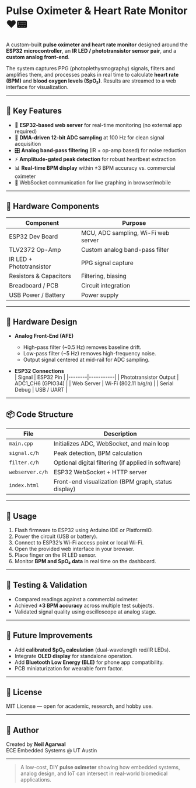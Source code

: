 # Pulse Oximeter & Heart Rate Monitor ❤️📟  

A custom-built **pulse oximeter and heart rate monitor** designed around the **ESP32 microcontroller**, an **IR LED / phototransistor sensor pair**, and a **custom analog front-end**.  

The system captures PPG (photoplethysmography) signals, filters and amplifies them, and processes peaks in real time to calculate **heart rate (BPM)** and **blood oxygen levels (SpO₂)**. Results are streamed to a web interface for visualization.  

---

## 🧠 Key Features  
- 📡 **ESP32-based web server** for real-time monitoring (no external app required)  
- 🔁 **DMA-driven 12-bit ADC sampling** at 100 Hz for clean signal acquisition  
- 🎛️ **Analog band-pass filtering** (IR + op-amp based) for noise reduction  
- ⚡ **Amplitude-gated peak detection** for robust heartbeat extraction  
- 📊 **Real-time BPM display** within ±3 BPM accuracy vs. commercial oximeter  
- 🔌 WebSocket communication for live graphing in browser/mobile  

---

## 🔧 Hardware Components  

| Component        | Purpose |
|------------------|---------|
| ESP32 Dev Board  | MCU, ADC sampling, Wi-Fi web server |
| TLV2372 Op-Amp   | Custom analog band-pass filter |
| IR LED + Phototransistor | PPG signal capture |
| Resistors & Capacitors | Filtering, biasing |
| Breadboard / PCB | Circuit integration |
| USB Power / Battery | Power supply |

---

## 🔌 Hardware Design  

- **Analog Front-End (AFE)**  
  - High-pass filter (~0.5 Hz) removes baseline drift.  
  - Low-pass filter (~5 Hz) removes high-frequency noise.  
  - Output signal centered at mid-rail for ADC sampling.  

- **ESP32 Connections**  
  | Signal | ESP32 Pin |
  |--------|-----------|
  | Phototransistor Output | ADC1_CH6 (GPIO34) |
  | Web Server | Wi-Fi (802.11 b/g/n) |
  | Serial Debug | USB / UART |

---

## 📦 Code Structure  

| File            | Description |
|-----------------|-------------|
| `main.cpp`      | Initializes ADC, WebSocket, and main loop |
| `signal.c/h`    | Peak detection, BPM calculation |
| `filter.c/h`    | Optional digital filtering (if applied in software) |
| `webserver.c/h` | ESP32 WebSocket + HTTP server |
| `index.html`    | Front-end visualization (BPM graph, status display) |

---

## 🚀 Usage  

1. Flash firmware to ESP32 using Arduino IDE or PlatformIO.  
2. Power the circuit (USB or battery).  
3. Connect to ESP32’s Wi-Fi access point or local Wi-Fi.  
4. Open the provided web interface in your browser.  
5. Place finger on the IR LED sensor.  
6. Monitor **BPM and SpO₂ data** in real time on the dashboard.  

---

## 🧪 Testing & Validation  

- Compared readings against a commercial oximeter.  
- Achieved **±3 BPM accuracy** across multiple test subjects.  
- Validated signal quality using oscilloscope at analog stage.  

---

## 🚀 Future Improvements  
- Add **calibrated SpO₂ calculation** (dual-wavelength red/IR LEDs).  
- Integrate **OLED display** for standalone operation.  
- Add **Bluetooth Low Energy (BLE)** for phone app compatibility.  
- PCB miniaturization for wearable form factor.  

---

## 📄 License  
MIT License — open for academic, research, and hobby use.  

---

## 👤 Author  
Created by **Neil Agarwal**  
ECE Embedded Systems @ UT Austin  

---

> A low-cost, DIY **pulse oximeter** showing how embedded systems, analog design, and IoT can intersect in real-world biomedical applications.  
